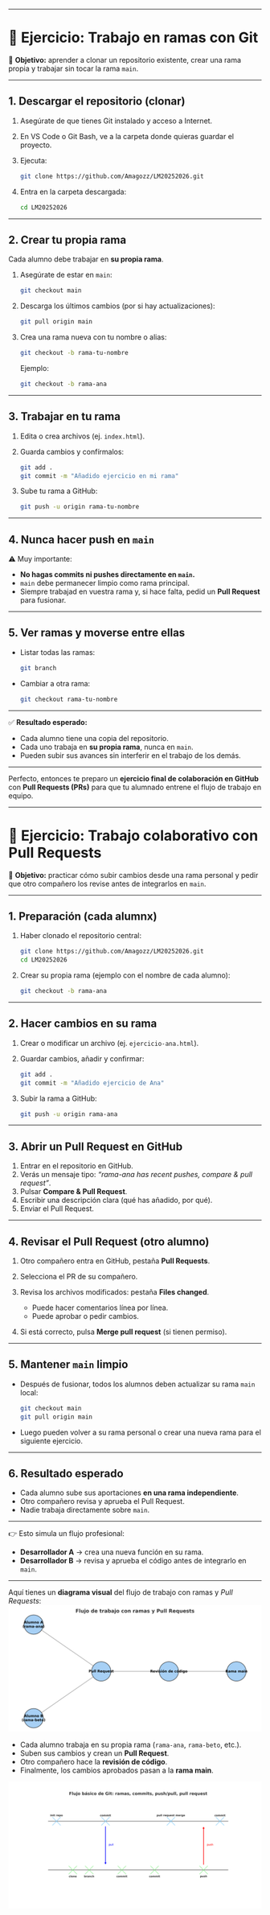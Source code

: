 
---

# 🚀 **Ejercicio: Trabajo en ramas con Git**

📌 **Objetivo:** aprender a clonar un repositorio existente, crear una rama propia y trabajar sin tocar la rama `main`.

---

## **1. Descargar el repositorio (clonar)**

1. Asegúrate de que tienes Git instalado y acceso a Internet.
2. En VS Code o Git Bash, ve a la carpeta donde quieras guardar el proyecto.
3. Ejecuta:

   ```bash
   git clone https://github.com/Amagozz/LM20252026.git
   ```
4. Entra en la carpeta descargada:

   ```bash
   cd LM20252026
   ```

---

## **2. Crear tu propia rama**

Cada alumno debe trabajar en **su propia rama**.

1. Asegúrate de estar en `main`:

   ```bash
   git checkout main
   ```
2. Descarga los últimos cambios (por si hay actualizaciones):

   ```bash
   git pull origin main
   ```
3. Crea una rama nueva con tu nombre o alias:

   ```bash
   git checkout -b rama-tu-nombre
   ```

   Ejemplo:

   ```bash
   git checkout -b rama-ana
   ```

---

## **3. Trabajar en tu rama**

1. Edita o crea archivos (ej. `index.html`).
2. Guarda cambios y confírmalos:

   ```bash
   git add .
   git commit -m "Añadido ejercicio en mi rama"
   ```
3. Sube tu rama a GitHub:

   ```bash
   git push -u origin rama-tu-nombre
   ```

---

## **4. Nunca hacer push en `main`**

⚠️ Muy importante:

* **No hagas commits ni pushes directamente en `main`.**
* `main` debe permanecer limpio como rama principal.
* Siempre trabajad en vuestra rama y, si hace falta, pedid un **Pull Request** para fusionar.

---

## **5. Ver ramas y moverse entre ellas**

* Listar todas las ramas:

  ```bash
  git branch
  ```
* Cambiar a otra rama:

  ```bash
  git checkout rama-tu-nombre
  ```

---

✅ **Resultado esperado:**

* Cada alumno tiene una copia del repositorio.
* Cada uno trabaja en **su propia rama**, nunca en `main`.
* Pueden subir sus avances sin interferir en el trabajo de los demás.

---

Perfecto, entonces te preparo un **ejercicio final de colaboración en GitHub** con **Pull Requests (PRs)** para que tu alumnado entrene el flujo de trabajo en equipo.

---

# 🤝 **Ejercicio: Trabajo colaborativo con Pull Requests**

📌 **Objetivo:** practicar cómo subir cambios desde una rama personal y pedir que otro compañero los revise antes de integrarlos en `main`.

---

## **1. Preparación (cada alumnx)**

1. Haber clonado el repositorio central:

   ```bash
   git clone https://github.com/Amagozz/LM20252026.git
   cd LM20252026
   ```
2. Crear su propia rama (ejemplo con el nombre de cada alumno):

   ```bash
   git checkout -b rama-ana
   ```

---

## **2. Hacer cambios en su rama**

1. Crear o modificar un archivo (ej. `ejercicio-ana.html`).
2. Guardar cambios, añadir y confirmar:

   ```bash
   git add .
   git commit -m "Añadido ejercicio de Ana"
   ```
3. Subir la rama a GitHub:

   ```bash
   git push -u origin rama-ana
   ```

---

## **3. Abrir un Pull Request en GitHub**

1. Entrar en el repositorio en GitHub.
2. Verás un mensaje tipo: *“rama-ana has recent pushes, compare & pull request”*.
3. Pulsar **Compare & Pull Request**.
4. Escribir una descripción clara (qué has añadido, por qué).
5. Enviar el Pull Request.

---

## **4. Revisar el Pull Request (otro alumno)**

1. Otro compañero entra en GitHub, pestaña **Pull Requests**.
2. Selecciona el PR de su compañero.
3. Revisa los archivos modificados: pestaña **Files changed**.

   * Puede hacer comentarios línea por línea.
   * Puede aprobar o pedir cambios.
4. Si está correcto, pulsa **Merge pull request** (si tienen permiso).

---

## **5. Mantener `main` limpio**

* Después de fusionar, todos los alumnos deben actualizar su rama `main` local:

  ```bash
  git checkout main
  git pull origin main
  ```
* Luego pueden volver a su rama personal o crear una nueva rama para el siguiente ejercicio.

---

## **6. Resultado esperado**

* Cada alumno sube sus aportaciones **en una rama independiente**.
* Otro compañero revisa y aprueba el Pull Request.
* Nadie trabaja directamente sobre `main`.

---

👉 Esto simula un flujo profesional:

* **Desarrollador A** → crea una nueva función en su rama.
* **Desarrollador B** → revisa y aprueba el código antes de integrarlo en `main`.

---

Aquí tienes un **diagrama visual** del flujo de trabajo con ramas y *Pull Requests*:
![alt text](flujo_pull_request.png)
* Cada alumno trabaja en su propia rama (`rama-ana`, `rama-beto`, etc.).
* Suben sus cambios y crean un **Pull Request**.
* Otro compañero hace la **revisión de código**.
* Finalmente, los cambios aprobados pasan a la **rama main**.


![alt text](git_flujo_ramas.png)
